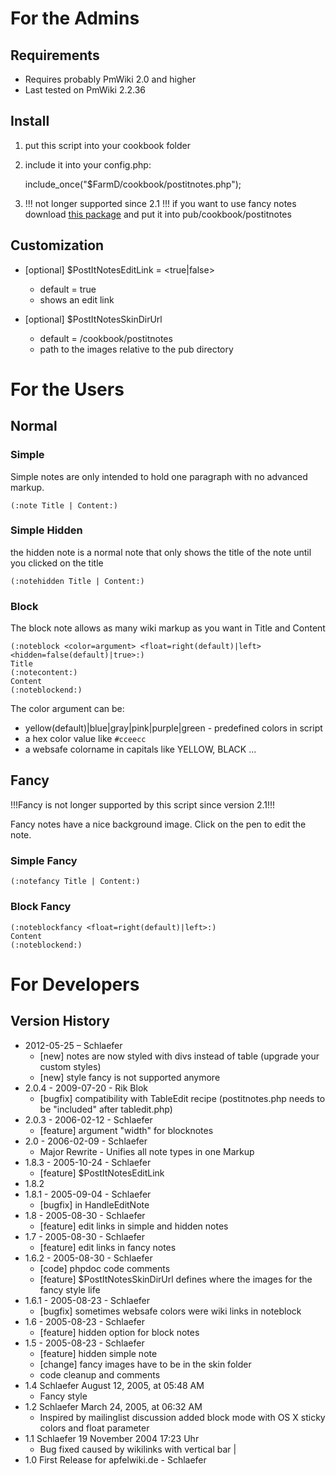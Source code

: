 For the Admins
==============
Requirements
------------
* Requires probably PmWiki 2.0 and higher
* Last tested on PmWiki 2.2.36

Install
-------
1. put this script into your cookbook folder
2. include it into your config.php: 

    include_once("$FarmD/cookbook/postitnotes.php");

3. !!! not longer supported since 2.1 !!! if you want to use fancy notes download [this package][pdl] and put it into pub/cookbook/postitnotes

[pdl]: http://schlaefer.macbay.de/uploads/Main.StickySandbox/fancynoteimages.zip
    

Customization
-------------
* [optional] $PostItNotesEditLink = <true|false>
	* default = true 
	* shows an edit link

* [optional] $PostItNotesSkinDirUrl
	* default = /cookbook/postitnotes
	* path to the images relative to the pub directory


For the Users
=============
Normal
------
### Simple
Simple notes are only intended to hold one paragraph with no advanced markup.

    (:note Title | Content:)

### Simple Hidden
the hidden note is a normal note that only shows the title of the note until you clicked on the title

    (:notehidden Title | Content:)

### Block
The block note allows as many wiki markup as you want in Title and Content

	(:noteblock <color=argument> <float=right(default)|left> <hidden=false(default)|true>:)
	Title
	(:notecontent:)
	Content
	(:noteblockend:)

The color argument can be:

* yellow(default)|blue|gray|pink|purple|green - predefined colors in script
* a hex color value like `#cceecc`
* a websafe colorname in capitals like YELLOW, BLACK ... 

Fancy
-----

!!!Fancy is not longer supported by this script since version 2.1!!!

Fancy notes have a nice background image. Click on the pen to edit the note. 

### Simple Fancy
    (:notefancy Title | Content:)

### Block Fancy
    (:noteblockfancy <float=right(default)|left>:)
    Content
    (:noteblockend:)

   

For Developers
==============
Version History
---------------
* 2012-05-25 – Schlaefer
    * [new] notes are now styled with divs instead of table (upgrade your custom styles)
    * [new] style fancy is not supported anymore
* 2.0.4 - 2009-07-20 - Rik Blok
    * [bugfix] compatibility with TableEdit recipe (postitnotes.php needs to be "included" after tabledit.php)
* 2.0.3 - 2006-02-12 - Schlaefer
    * [feature] argument "width" for blocknotes
* 2.0 - 2006-02-09 - Schlaefer
    * Major Rewrite - Unifies all note types in one Markup
* 1.8.3 - 2005-10-24 - Schlaefer
    * [feature] $PostItNotesEditLink
* 1.8.2 
* 1.8.1 - 2005-09-04 - Schlaefer
    * [bugfix] in HandleEditNote
* 1.8 - 2005-08-30 - Schlaefer
    * [feature] edit links in simple and hidden notes
* 1.7 - 2005-08-30 - Schlaefer
    * [feature] edit links in fancy notes
* 1.6.2 - 2005-08-30 - Schlaefer
    * [code] phpdoc code comments 
    * [feature] $PostItNotesSkinDirUrl defines where the images for the fancy style life
* 1.6.1 - 2005-08-23 - Schlaefer
    * [bugfix] sometimes websafe colors were wiki links in noteblock 
* 1.6 - 2005-08-23 - Schlaefer
    * [feature] hidden option for block notes 
* 1.5 - 2005-08-23 - Schlaefer
    * [feature] hidden simple note
    * [change] fancy images have to be in the skin folder
    * code cleanup and comments
* 1.4 Schlaefer August 12, 2005, at 05:48 AM
    * Fancy style 
* 1.2 Schlaefer March 24, 2005, at 06:32 AM
    * Inspired by mailinglist discussion added block mode with OS X sticky colors and float parameter 
* 1.1 Schlaefer 19 November 2004 17:23 Uhr
    * Bug fixed caused by wikilinks with vertical bar | 
* 1.0 First Release for apfelwiki.de - Schlaefer 
